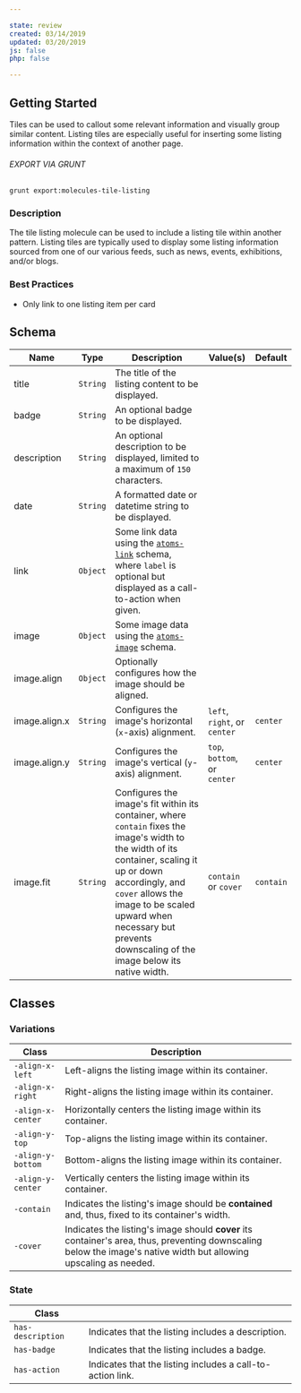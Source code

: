 ```yaml
---

state: review
created: 03/14/2019
updated: 03/20/2019
js: false
php: false

---
```


## Getting Started

Tiles can be used to callout some relevant information and visually group similar content. Listing tiles are especially useful for inserting some listing information within the context of another page.

###### EXPORT VIA GRUNT

```
grunt export:molecules-tile-listing
```


### Description

The tile listing molecule can be used to include a listing tile within another pattern. Listing tiles are typically used to display some listing information sourced from one of our various feeds, such as news, events, exhibitions, and/or blogs.


### Best Practices

- Only link to one listing item per card


## Schema

| Name            | Type      | Description                                                                       | Value(s)                    | Default   |
|-------------|-----------|-------------------------------------------------------------------------------------|-------------------------------|-----------|
| title       | `String`  | The title of the listing content to be displayed.                                   |                               |           |
| badge       | `String`  | An optional badge to be displayed.                                                  |                               |           |
| description | `String`  | An optional description to be displayed, limited to a maximum of `150` characters.  |                               |           |
| date        | `String`  | A formatted date or datetime string to be displayed.                                |                               |           |
| link        | `Object`  | Some link data using the [`atoms-link`][atoms-link] schema, where `label` is optional but displayed as a call-to-action when given. | | |
| image             | `Object`  | Some image data using the [`atoms-image`][atoms-image] schema.                |                               |           |
| image.align       | `Object`  | Optionally configures how the image should be aligned.                        |                               |           |
| image.align.x     | `String`  | Configures the image's horizontal (`x`-axis) alignment.                       | `left`, `right`, or `center`  | `center`  |
| image.align.y     | `String`  | Configures the image's vertical (`y`-axis) alignment.                         | `top`, `bottom`, or `center`  | `center`  |
| image.fit         | `String`  | Configures the image's fit within its container, where `contain` fixes the image's width to the width of its container, scaling it up or down accordingly, and `cover` allows the image to be scaled upward when necessary but prevents downscaling of the image below its native width. | `contain` or `cover` | `contain`  |


## Classes

### Variations

| Class               | Description                                                                                                                                                           |
|---------------------|---------------------------------------------------------------------------------------------------------|
| `-align-x-left`     | Left-aligns the listing image within its container.                                                     |
| `-align-x-right`    | Right-aligns the listing image within its container.                                                    |
| `-align-x-center`   | Horizontally centers the listing image within its container.                                            |
| `-align-y-top`      | Top-aligns the listing image within its container.                                                      |
| `-align-y-bottom`   | Bottom-aligns the listing image within its container.                                                   |
| `-align-y-center`   | Vertically centers the listing image within its container.                                              |
| `-contain`          | Indicates the listing's image should be **contained** and, thus, fixed to its container's width.        |
| `-cover`            | Indicates the listing's image should **cover** its container's area, thus, preventing downscaling below the image's native width but allowing upscaling as needed. |

### State

| Class             |                                                                 |
|-------------------|-----------------------------------------------------------------|
| `has-description` | Indicates that the listing includes a description.              |
| `has-badge`       | Indicates that the listing includes a badge.                    |
| `has-action`      | Indicates that the listing includes a call-to-action link.      |


[atoms-link]: /patterns/20-atoms-globals-link/20-atoms-globals-link.html
[atoms-image]: /patterns/20-atoms-media-image/20-atoms-media-image.html
